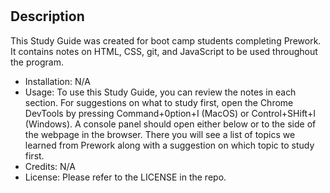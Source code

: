 # <Prework Study Guide Webpage>
## Description
This Study Guide was created for boot camp students completing Prework. It contains notes on HTML, CSS, git, and JavaScript to be used throughout the program.
- Installation: N/A
- Usage: To use this Study Guide, you can review the notes in each section. For suggestions on what to study first, open the Chrome DevTools by pressing Command+0ption+I (MacOS) or Control+SHift+I (Windows). A console panel should open either below or to the side of the webpage in the browser. There you will see a list of topics we learned from Prework along with a suggestion on which topic to study first.
- Credits: N/A
- License: Please refer to the LICENSE in the repo.
